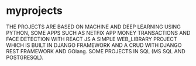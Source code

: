 # myprojects
THE PROJECTS ARE BASED ON MACHINE AND DEEP LEARNING USING PYTHON,
SOME APPS SUCH AS NETFIX APP MONEY TRANSACTIONS AND FACE DETECTION WITH REACT JS
A SIMPLE WEB_LIBRARY PROJECT WHICH IS BUILT IN DJANGO FRAMEWORK  AND A CRUD WITH DJANGO REST FRAMEWORK AND GOlang.
SOME PROJECTS IN SQL (MS SQL AND POSTGRESQL).

